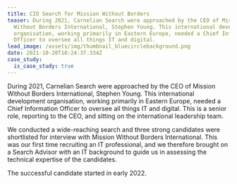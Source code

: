 ```yaml
---
title: CIO Search for Mission Without Borders
teaser: During 2021, Carnelian Search were approached by the CEO of Mission
  Without Borders International, Stephen Young. This international development
  organisation, working primarily in Eastern Europe, needed a Chief Information
  Officer to oversee all things IT and digital.
lead_image: /assets/img/thumbnail_bluecirclebackground.png
date: 2021-10-20T10:24:37.334Z
case_study:
  is_case_study: true
---
```

During 2021, Carnelian Search were approached by the CEO of Mission Without Borders International, Stephen Young. This international development organisation, working primarily in Eastern Europe, needed a Chief Information Officer to oversee all things IT and digital. This is a senior role, reporting to the CEO, and sitting on the international leadership team.

We conducted a wide-reaching search and three strong candidates were shortlisted for interview with Mission Without Borders International. This was our first time recruiting an IT professional, and we therefore brought on a Search Advisor with an IT background to guide us in assessing the technical expertise of the candidates.

The successful candidate started in early 2022.